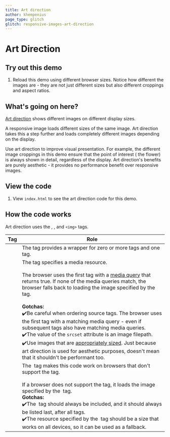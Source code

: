 ```yaml
---
title: Art direction
author: khempenius
page_type: glitch
glitch: responsive-images-art-direction
---
```


# Art Direction

## Try out this demo

1. Reload this demo using different browser sizes. Notice how different the
images are - they are not just different sizes but also different croppings and
aspect ratios.

## What's going on here?

[Art direction](https://developer.mozilla.org/en-US/docs/Learn/HTML/Multimedia_and_embedding/Responsive_images#Art_direction)
shows different images on different display sizes.

A responsive image loads different sizes of the same image. Art direction takes
this a step further and loads completely different images depending on the
display.

Use art direction to improve visual presentation. For example, the different
image croppings in this demo ensure that the point of interest ( the flower) is
always shown in detail, regardless of the display. Art direction's benefits are
purely aesthetic - it provides no performance benefit over responsive images.

## View the code

1. View `index.html` to see the art direction code for this demo.

## How the code works

Art direction uses the
[<picture>](https://developer.mozilla.org/en-US/docs/Web/HTML/Element/picture),
[<source>](https://developer.mozilla.org/en-US/docs/Web/HTML/Element/source),
and `<img>` tags.

<table>
<thead>
<tr>
<th><strong>Tag</strong></th>
<th><strong>Role</strong></th>
</tr>
</thead>
<tbody>
<tr>
<td><picture></td>
<td>The <code><picture></code> tag provides a wrapper for zero or more
<code><source></code> tags and one <code><image></code> tag. </td>
</tr>
<tr>
<td><source></td>
<td>The <code><source></code> tag specifies a media resource.<br>
<br>
The browser uses the first <code><source></code> tag with a <a
href="https://developer.mozilla.org/en-US/docs/Web/CSS/Media_Queries/Using_media_queries">media
query</a> that returns true. If none of the media queries match, the
browser falls back to loading the image specified by the <code><img></code>
tag.<br>
<br>
<strong>Gotchas:</strong><br>
✔️Be careful when ordering source tags. The browser uses the first
<code><source></code> tag with a matching media query - even if subsequent
<code><source></code> tags also have matching media queries.<br>
✔️The value of the <code>srcset</code> attribute is an image filepath.<br>
✔️Use images that are <u>appropriately sized</u>. Just because art
direction is used for aesthetic purposes, doesn't mean that it shouldn't be
performant too.</td>
</tr>
<tr>
<td><img></td>
<td>The <code><img></code> tag makes this code work on browsers that don't
support the <code><picture></code> tag.<br>
<br>
If a browser does not support the <code><picture></code> tag, it loads the
image specified by the <code><img></code> tag.  <br>
<strong>Gotchas:</strong><br>
✔️The <code><img></code> tag should always be included, and it should
always be listed last, after all <code><source></code> tags.<br>
✔️The resource specified by the <code><img></code> tag should be a
size that works on all devices, so it can be used as a fallback.</td>
</tr>
</tbody>
</table>